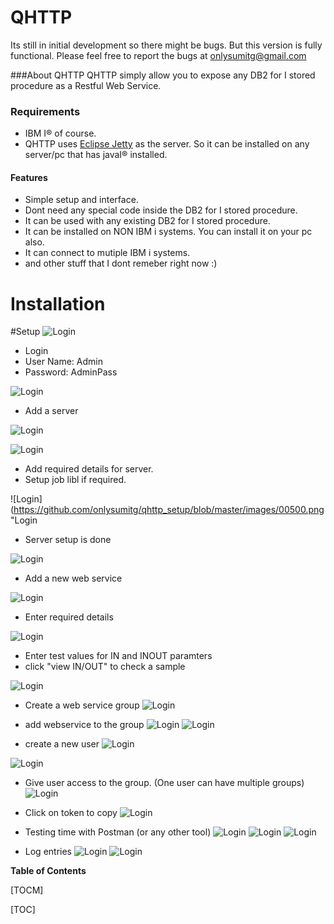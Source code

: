 # QHTTP

Its still in initial development so there might be bugs. But this version is fully functional. Please feel free to report the bugs at onlysumitg@gmail.com 

###About QHTTP
QHTTP simply allow you to expose any DB2 for I stored procedure as a  Restful Web Service. 

### Requirements
- IBM I&reg; of course. 
- QHTTP uses [Eclipse Jetty](https://www.eclipse.org/jetty/ "Eclipse Jetty") as the server. So it can be installed on any server/pc that has javaI&reg; installed.


#### Features
- Simple setup and interface.
- Dont need any special code inside the DB2 for I stored procedure.
- It can be used with any existing DB2 for I stored procedure.
- It can be installed on NON IBM i systems. You can install it on your pc also.
- It can connect to mutiple IBM i systems.
- and other stuff that I dont remeber right now :)



 
# Installation



#Setup
![Login](https://github.com/onlysumitg/qhttp_setup/blob/master/images/00100.png "Login")
- Login
- User Name: Admin
- Password: AdminPass

![Login](https://github.com/onlysumitg/qhttp_setup/blob/master/images/00200.png "Login")
- Add a server

![Login](https://github.com/onlysumitg/qhttp_setup/blob/master/images/00300.png "Login")


![Login](https://github.com/onlysumitg/qhttp_setup/blob/master/images/00400.png "Login")
- Add required details for server. 
- Setup job libl if required.


![Login](https://github.com/onlysumitg/qhttp_setup/blob/master/images/00500.png "Login
- Server setup is done


![Login](https://github.com/onlysumitg/qhttp_setup/blob/master/images/00600.png "Login")
- Add a new web service

![Login](https://github.com/onlysumitg/qhttp_setup/blob/master/images/00700.png "Login")
- Enter required details


![Login](https://github.com/onlysumitg/qhttp_setup/blob/master/images/00800.png "Login")
- Enter test values for IN and INOUT paramters
- click "view IN/OUT" to check a sample


![Login](https://github.com/onlysumitg/qhttp_setup/blob/master/images/00900.png "Login")

- Create a web service group
![Login](https://github.com/onlysumitg/qhttp_setup/blob/master/images/00910.png "Login")

- add webservice to the group
![Login](https://github.com/onlysumitg/qhttp_setup/blob/master/images/00920.png "Login")
![Login](https://github.com/onlysumitg/qhttp_setup/blob/master/images/00930.png "Login")

- create a new user
![Login](https://github.com/onlysumitg/qhttp_setup/blob/master/images/00940.png "Login")


![Login](https://github.com/onlysumitg/qhttp_setup/blob/master/images/00950.png "Login")

- Give user access to the group. (One user can have multiple groups)
![Login](https://github.com/onlysumitg/qhttp_setup/blob/master/images/00960.png "Login")

- Click on token to copy
![Login](https://github.com/onlysumitg/qhttp_setup/blob/master/images/00980.png "Login")
 
 
 
- Testing time with Postman (or any other tool)
![Login](https://github.com/onlysumitg/qhttp_setup/blob/master/images/01100.png "Login")
![Login](https://github.com/onlysumitg/qhttp_setup/blob/master/images/01200.png "Login")
![Login](https://github.com/onlysumitg/qhttp_setup/blob/master/images/01300.png "Login")

- Log entries
![Login](https://github.com/onlysumitg/qhttp_setup/blob/master/images/02100.png "Login")
![Login](https://github.com/onlysumitg/qhttp_setup/blob/master/images/02200.png "Login")



 

**Table of Contents**

[TOCM]

[TOC]
